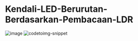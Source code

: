 # Kendali-LED-Berurutan-Berdasarkan-Pembacaan-LDR
![image](https://github.com/user-attachments/assets/d90830c4-8981-441a-98a6-5ee09f8e167a)
![codetoimg-snippet](https://github.com/user-attachments/assets/99520267-2022-4bb2-9165-7c5a17827787)

